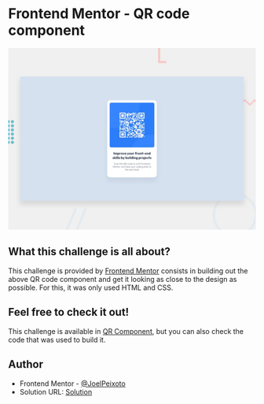 # Frontend Mentor - QR code component

![Design preview for the QR code component coding challenge](./design/desktop-preview.jpg)

## What this challenge  is all about?

This challenge is provided by [Frontend Mentor](https://www.frontendmentor.io) consists in building out the above QR code component and get it looking as close to the design as possible. For this, it was only used HTML and CSS.

## Feel free to check it out!

This challenge is available in [QR Component](https://joelpeixoto.github.io/qr-code-component/), but you can also check the code that was  used to build it.

## Author

- Frontend Mentor - [@JoelPeixoto](https://www.frontendmentor.io/profile/JoelPeixoto)
- Solution URL: [Solution](https://www.frontendmentor.io/solutions/qr-code-component-bgeii7gIjs)